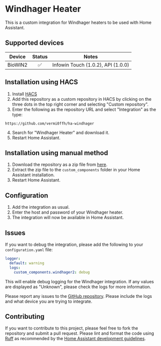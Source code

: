 # Windhager Heater

This is a custom integration for Windhager heaters to be used with Home Assistant. 

## Supported devices

| Device | Status | Notes |
|--------|:------:|-------|
| BioWIN2 | ✅ | Infowin Touch (1.0.2), API (1.0.0)  |

## Installation using HACS

1. Install [HACS](https://hacs.xyz/)
2. Add this repository as a custom repository in HACS by clicking on the three dots in the top right corner and selecting "Custom repository".
3. Enter the following as the repository URL and select "Integration" as the type:
```
https://github.com/vermi0ffh/ha-windhager
```
4. Search for "Windhager Heater" and download it.
5. Restart Home Assistant.

## Installation using manual method

1. Download the repository as a zip file from [here](https://github.com/vermi0ffh/ha-windhager/archive/refs/heads/main.zip).
2. Extract the zip file to the `custom_components` folder in your Home Assistant installation.
3. Restart Home Assistant.

## Configuration
1. Add the integration as usual.
2. Enter the host and password of your Windhager heater.
3. The integration will now be available in Home Assistant.

## Issues

If you want to debug the integration, please add the following to your `configuration.yaml` file:

```yaml
logger:
  default: warning
  logs:
    custom_components.windhager2: debug
```

This will enable debug logging for the Windhager integration. If any values are displayed as "Unknown", please check the logs for more information.

Please report any issues to the [GitHub repository](https://github.com/vermi0ffh/issues). Please include the logs and what device you are trying to integrate.

## Contributing

If you want to contribute to this project, please feel free to fork the repository and submit a pull request. Please lint and format the code using [Ruff](https://docs.astral.sh/ruff/) as recommended by the [Home Assistant development guidelines](https://developers.home-assistant.io/docs/development_guidelines).
